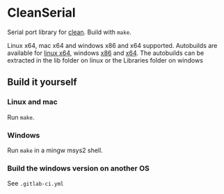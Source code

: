 # CleanSerial

Serial port library for [clean](http://clean.cs.ru.nl). Build with `make`.

Linux x64, mac x64 and windows x86 and x64 supported.
Autobuilds are available for [linux x64][linux64], windows [x86][windows86] and [x64][windows64].
The autobuilds can be extracted in the lib folder on linux or the Libraries
folder on windows

## Build it yourself
### Linux and mac
Run `make`.

### Windows
Run `make` in a mingw msys2 shell.

### Build the windows version on another OS
See `.gitlab-ci.yml`

[linux64]: https://gitlab.science.ru.nl/mlubbers/CleanSerial/builds/artifacts/master/file/CleanSerial-linux-x64.tar.gz?job=linux
[windows64]: https://gitlab.science.ru.nl/mlubbers/CleanSerial/builds/artifacts/master/file/CleanSerial-windows-x64.tar.gz?job=windows-x64
[windows86]: https://gitlab.science.ru.nl/mlubbers/CleanSerial/builds/artifacts/master/file/CleanSerial-windows-x86.tar.gz?job=windows-x86
